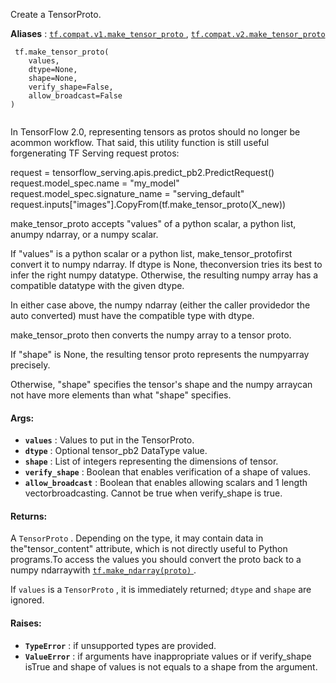 Create a TensorProto.

**Aliases** : [ `tf.compat.v1.make_tensor_proto` ](/api_docs/python/tf/make_tensor_proto), [ `tf.compat.v2.make_tensor_proto` ](/api_docs/python/tf/make_tensor_proto)

```
 tf.make_tensor_proto(
    values,
    dtype=None,
    shape=None,
    verify_shape=False,
    allow_broadcast=False
)
 
```

In TensorFlow 2.0, representing tensors as protos should no longer be acommon workflow. That said, this utility function is still useful forgenerating TF Serving request protos:

request = tensorflow_serving.apis.predict_pb2.PredictRequest()  request.model_spec.name = "my_model"  request.model_spec.signature_name = "serving_default"  request.inputs["images"].CopyFrom(tf.make_tensor_proto(X_new))

make_tensor_proto accepts "values" of a python scalar, a python list, anumpy ndarray, or a numpy scalar.

If "values" is a python scalar or a python list, make_tensor_protofirst convert it to numpy ndarray. If dtype is None, theconversion tries its best to infer the right numpy datatype. Otherwise, the resulting numpy array has a compatible datatype with the given dtype.

In either case above, the numpy ndarray (either the caller providedor the auto converted) must have the compatible type with dtype.

make_tensor_proto then converts the numpy array to a tensor proto.

If "shape" is None, the resulting tensor proto represents the numpyarray precisely.

Otherwise, "shape" specifies the tensor's shape and the numpy arraycan not have more elements than what "shape" specifies.

#### Args:
- **`values`** :         Values to put in the TensorProto.
- **`dtype`** :          Optional tensor_pb2 DataType value.
- **`shape`** :          List of integers representing the dimensions of tensor.
- **`verify_shape`** :   Boolean that enables verification of a shape of values.
- **`allow_broadcast`** :  Boolean that enables allowing scalars and 1 length vectorbroadcasting. Cannot be true when verify_shape is true.


#### Returns:
A  `TensorProto` . Depending on the type, it may contain data in the"tensor_content" attribute, which is not directly useful to Python programs.To access the values you should convert the proto back to a numpy ndarraywith [ `tf.make_ndarray(proto)` ](https://tensorflow.google.cn/api_docs/python/tf/make_ndarray).

If  `values`  is a  `TensorProto` , it is immediately returned;  `dtype`  and `shape`  are ignored.

#### Raises:
- **`TypeError`** :  if unsupported types are provided.
- **`ValueError`** : if arguments have inappropriate values or if verify_shape isTrue and shape of values is not equals to a shape from the argument.
